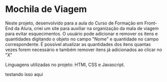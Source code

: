 # Mochila de Viagem

Neste projeto, desenvolvido para a aula do Curso de Formação em Front-End da Alura, criei um site para auxiliar na organização da mala de viagem para evitar esquecimentos.
O usuário pode adicionar e remover os itens e quantidades digitando o objeto no campo "Nome" e quantidade no campo correspondente.
É possível atualizar as quantidades dos itens quantas vezes forem necessário e também remover itens já adicionados ao clicar no "X"

Linguagens utilizadas no projeto: HTMl, CSS e Javascript.

testando isso aqui